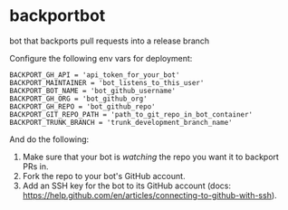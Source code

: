 # backportbot
bot that backports pull requests into a release branch

Configure the following env vars for deployment:

```
BACKPORT_GH_API = 'api_token_for_your_bot'
BACKPORT_MAINTAINER = 'bot_listens_to_this_user'
BACKPORT_BOT_NAME = 'bot_github_username'
BACKPORT_GH_ORG = 'bot_github_org'
BACKPORT_GH_REPO = 'bot_github_repo'
BACKPORT_GIT_REPO_PATH = 'path_to_git_repo_in_bot_container'
BACKPORT_TRUNK_BRANCH = 'trunk_development_branch_name'
```

And do the following:

1. Make sure that your bot is _watching_ the repo you want it to backport PRs in.
2. Fork the repo to your bot's GitHub account.
3. Add an SSH key for the bot to its GitHub account (docs: https://help.github.com/en/articles/connecting-to-github-with-ssh). 